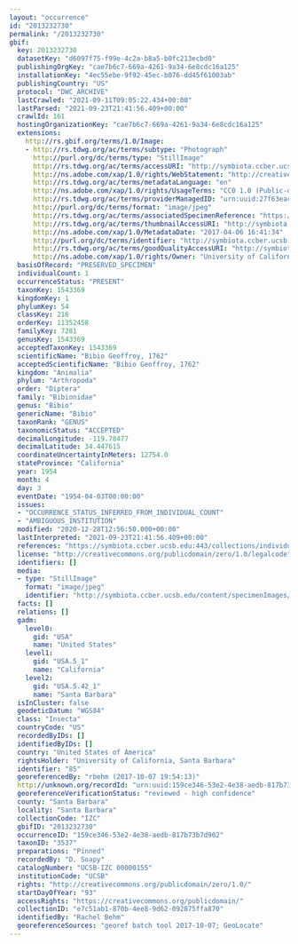 ```yaml
---
layout: "occurrence"
id: "2013232730"
permalink: "/2013232730"
gbif:
  key: 2013232730
  datasetKey: "d6097f75-f99e-4c2a-b8a5-b0fc213ecbd0"
  publishingOrgKey: "cae7b6c7-669a-4261-9a34-6e8cdc16a125"
  installationKey: "4ec55ebe-9f92-45ec-b076-dd45f61003ab"
  publishingCountry: "US"
  protocol: "DWC_ARCHIVE"
  lastCrawled: "2021-09-11T09:05:22.434+00:00"
  lastParsed: "2021-09-23T21:41:56.409+00:00"
  crawlId: 161
  hostingOrganizationKey: "cae7b6c7-669a-4261-9a34-6e8cdc16a125"
  extensions:
    http://rs.gbif.org/terms/1.0/Image:
    - http://rs.tdwg.org/ac/terms/subtype: "Photograph"
      http://purl.org/dc/terms/type: "StillImage"
      http://rs.tdwg.org/ac/terms/accessURI: "http://symbiota.ccber.ucsb.edu/content/specimenImages/UCSB_IZC/UCSB-IZC00000/UCSB-IZC_00000155_1491522094_lg.jpg"
      http://ns.adobe.com/xap/1.0/rights/WebStatement: "http://creativecommons.org/publicdomain/zero/1.0/"
      http://rs.tdwg.org/ac/terms/metadataLanguage: "en"
      http://ns.adobe.com/xap/1.0/rights/UsageTerms: "CC0 1.0 (Public-domain)"
      http://rs.tdwg.org/ac/terms/providerManagedID: "urn:uuid:27f63eac-62bb-4348-a3f2-1b15a1480f04"
      http://purl.org/dc/terms/format: "image/jpeg"
      http://rs.tdwg.org/ac/terms/associatedSpecimenReference: "https://symbiota.ccber.ucsb.edu:443/collections/individual/index.php?occid=85"
      http://rs.tdwg.org/ac/terms/thumbnailAccessURI: "http://symbiota.ccber.ucsb.edu/content/specimenImages/UCSB_IZC/UCSB-IZC00000/UCSB-IZC_00000155_1491522094_tn.jpg"
      http://ns.adobe.com/xap/1.0/MetadataDate: "2017-04-06 16:41:34"
      http://purl.org/dc/terms/identifier: "http://symbiota.ccber.ucsb.edu/content/specimenImages/UCSB_IZC/UCSB-IZC00000/UCSB-IZC_00000155_1491522094_lg.jpg"
      http://rs.tdwg.org/ac/terms/goodQualityAccessURI: "http://symbiota.ccber.ucsb.edu/content/specimenImages/UCSB_IZC/UCSB-IZC00000/UCSB-IZC_00000155_1491522094.jpg"
      http://ns.adobe.com/xap/1.0/rights/Owner: "University of California, Santa Barbara"
  basisOfRecord: "PRESERVED_SPECIMEN"
  individualCount: 1
  occurrenceStatus: "PRESENT"
  taxonKey: 1543369
  kingdomKey: 1
  phylumKey: 54
  classKey: 216
  orderKey: 11352458
  familyKey: 7281
  genusKey: 1543369
  acceptedTaxonKey: 1543369
  scientificName: "Bibio Geoffroy, 1762"
  acceptedScientificName: "Bibio Geoffroy, 1762"
  kingdom: "Animalia"
  phylum: "Arthropoda"
  order: "Diptera"
  family: "Bibionidae"
  genus: "Bibio"
  genericName: "Bibio"
  taxonRank: "GENUS"
  taxonomicStatus: "ACCEPTED"
  decimalLongitude: -119.78477
  decimalLatitude: 34.447615
  coordinateUncertaintyInMeters: 12754.0
  stateProvince: "California"
  year: 1954
  month: 4
  day: 3
  eventDate: "1954-04-03T00:00:00"
  issues:
  - "OCCURRENCE_STATUS_INFERRED_FROM_INDIVIDUAL_COUNT"
  - "AMBIGUOUS_INSTITUTION"
  modified: "2020-12-28T12:56:50.000+00:00"
  lastInterpreted: "2021-09-23T21:41:56.409+00:00"
  references: "https://symbiota.ccber.ucsb.edu:443/collections/individual/index.php?occid=85"
  license: "http://creativecommons.org/publicdomain/zero/1.0/legalcode"
  identifiers: []
  media:
  - type: "StillImage"
    format: "image/jpeg"
    identifier: "http://symbiota.ccber.ucsb.edu/content/specimenImages/UCSB_IZC/UCSB-IZC00000/UCSB-IZC_00000155_1491522094_lg.jpg"
  facts: []
  relations: []
  gadm:
    level0:
      gid: "USA"
      name: "United States"
    level1:
      gid: "USA.5_1"
      name: "California"
    level2:
      gid: "USA.5.42_1"
      name: "Santa Barbara"
  isInCluster: false
  geodeticDatum: "WGS84"
  class: "Insecta"
  countryCode: "US"
  recordedByIDs: []
  identifiedByIDs: []
  country: "United States of America"
  rightsHolder: "University of California, Santa Barbara"
  identifier: "85"
  georeferencedBy: "rbehm (2017-10-07 19:54:13)"
  http://unknown.org/recordId: "urn:uuid:159ce346-53e2-4e38-aedb-817b73b7d902"
  georeferenceVerificationStatus: "reviewed - high confidence"
  county: "Santa Barbara"
  locality: "Santa Barbara"
  collectionCode: "IZC"
  gbifID: "2013232730"
  occurrenceID: "159ce346-53e2-4e38-aedb-817b73b7d902"
  taxonID: "3537"
  preparations: "Pinned"
  recordedBy: "D. Soapy"
  catalogNumber: "UCSB-IZC 00000155"
  institutionCode: "UCSB"
  rights: "http://creativecommons.org/publicdomain/zero/1.0/"
  startDayOfYear: "93"
  accessRights: "https://creativecommons.org/publicdomain/"
  collectionID: "e7c51ab1-870b-4ee8-9d62-092875ffa870"
  identifiedBy: "Rachel Behm"
  georeferenceSources: "georef batch tool 2017-10-07; GeoLocate"
---
```

